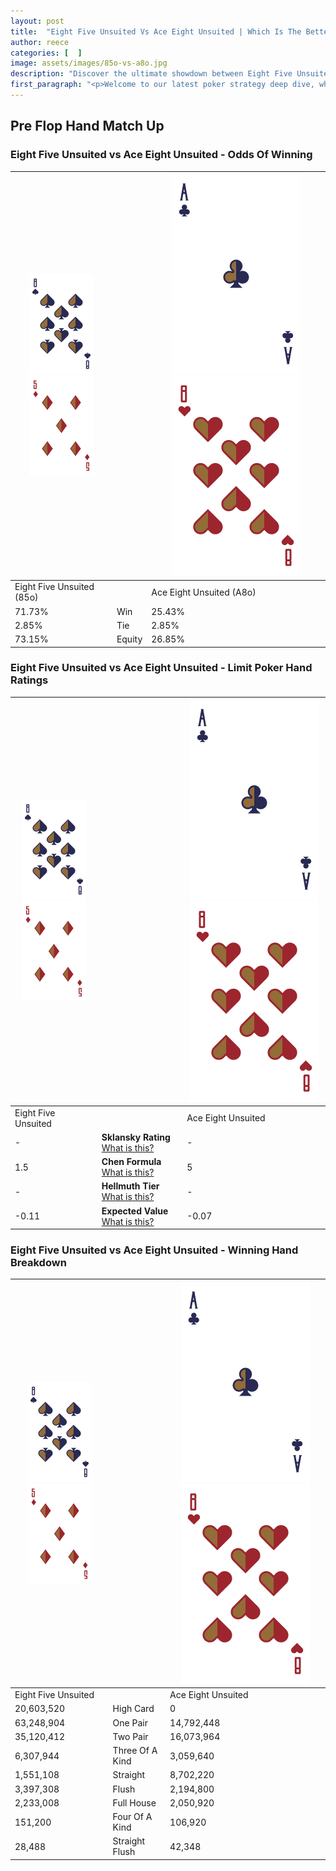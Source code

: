 ```yaml
---
layout: post
title:  "Eight Five Unsuited Vs Ace Eight Unsuited | Which Is The Better Hand In Poker? A Complete Guide"
author: reece
categories: [  ]
image: assets/images/85o-vs-a8o.jpg
description: "Discover the ultimate showdown between Eight Five Unsuited and Ace Eight Unsuited in poker! Uncover the odds, strategies, and scenarios where one hand triumphs over the other. Get ready to up your poker game with this thrilling analysis."
first_paragraph: "<p>Welcome to our latest poker strategy deep dive, where we're pitting two distinct hands against each other in a high-stakes showdown: Eight Five Unsuited vs Ace Eight Unsuited.</p><p>In the dynamic world of poker, every decision counts, and knowing which hand holds the upper hand is key to your success at the table.</p><p>In this article, we'll dissect these two hands, explore the scenarios where one dominates the other, and equip you with the knowledge to make strategic choices that can tip the odds in your favor.</p><p>Get ready to unravel the intriguing dynamics of these poker hands and elevate your game to new heights.</p>"
---
```




[comment]: # (sp0)

## Pre Flop Hand Match Up

<div class="table hand-ratings" markdown="1"> 



### Eight Five Unsuited vs Ace Eight Unsuited - Odds Of Winning


    
| ![image info](assets/images/hand1/8.png) ![image info](assets/images/hand1/5o.png) |  | ![image info](assets/images/hand2/A.png) ![image info](assets/images/hand2/8o.png) |
| -------- | -------- | -------- |
| Eight Five Unsuited (85o) |  | Ace Eight Unsuited (A8o) |
| 71.73% | Win | 25.43% |
| 2.85% | Tie | 2.85% |
| 73.15% | Equity | 26.85% |




[comment]: # (sp1)



### Eight Five Unsuited vs Ace Eight Unsuited - Limit Poker Hand Ratings


    
| ![image info](assets/images/hand1/8.png) ![image info](assets/images/hand1/5o.png) |  | ![image info](assets/images/hand2/A.png) ![image info](assets/images/hand2/8o.png) |
| -------- | -------- | -------- |
| Eight Five Unsuited |  | Ace Eight Unsuited |
| - | **Sklansky Rating** [What is this?](/sklansky-rating-explained) | - |
| 1.5 | **Chen Formula** [What is this?](/chen-formula-explained) | 5 |
| - | **Hellmuth Tier** [What is this?](/Hellmuth-tier-explained) | - |
| -0.11 | **Expected Value** [What is this?](/expected-value-explained) | -0.07 |




[comment]: # (sp2)



### Eight Five Unsuited vs Ace Eight Unsuited - Winning Hand Breakdown


    
| ![image info](assets/images/hand1/8.png) ![image info](assets/images/hand1/5o.png) |  | ![image info](assets/images/hand2/A.png) ![image info](assets/images/hand2/8o.png) |
| -------- | -------- | -------- |
| Eight Five Unsuited |  | Ace Eight Unsuited |
| 20,603,520 | High Card | 0 |
| 63,248,904 | One Pair | 14,792,448 |
| 35,120,412 | Two Pair | 16,073,964 |
| 6,307,944 | Three Of A Kind | 3,059,640 |
| 1,551,108 | Straight | 8,702,220 |
| 3,397,308 | Flush | 2,194,800 |
| 2,233,008 | Full House | 2,050,920 |
| 151,200 | Four Of A Kind | 106,920 |
| 28,488 | Straight Flush | 42,348 |




[comment]: # (sp3)



</div>

[comment]: # (sp4)



[comment]: # (sp5)

